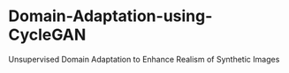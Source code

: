 # Domain-Adaptation-using-CycleGAN
Unsupervised Domain Adaptation to Enhance Realism of Synthetic Images
